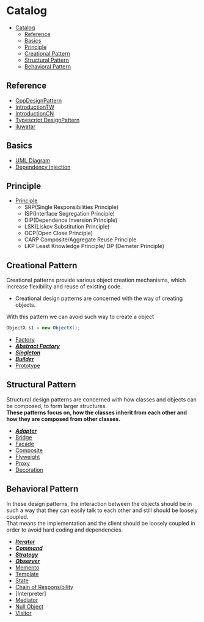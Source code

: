 # Catalog

- [Catalog](#catalog)
  - [Reference](#reference)
  - [Basics](#basics)
  - [Principle](#principle)
  - [Creational Pattern](#creational-pattern)
  - [Structural Pattern](#structural-pattern)
  - [Behavioral Pattern](#behavioral-pattern)
## Reference

- [CppDesignPattern](https://medium.com/must-know-computer-science/basic-design-patterns-in-c-39bd3d477a5c)  
- [IntroductionTW](https://ianjustin39.github.io/ianlife/design-pattern/singleton-pattern/)
- [IntroductionCN](https://www.cnblogs.com/HOsystem/p/14660488.html#%E5%88%9B%E5%BB%BA%E5%9E%8B%E6%A8%A1%E5%BC%8F)  
- [Typescript DesignPattern](https://fireship.io/lessons/typescript-design-patterns/)
- [iluwatar](https://github.com/iluwatar/java-design-patterns)

## Basics
* [UML Diagram](_UMLDiagram.md)
* [Dependency Injection](_DependencyInjection.md)

## Principle
- [Principle](_Principle.md)
  - SRP(Single Responsibilities Principle)
  - ISP(Interface Segregation Principle)
  - DIP(Dependence Inversion Principle)
  - LSK(Liskov Substitution Principle)
  - OCP(Open Close Principle)
  - CARP Composite/Aggregate Reuse Principle
  - LKP	Least Knowledge Principle/ DP (Demeter Principle)

## Creational Pattern
Creational patterns provide various object creation mechanisms, which increase flexibility and reuse of existing code.
- Creational design patterns are concerned with the way of creating objects. 

With this pattern we can avoid such way to create a object  
```Java
ObjectX s1 = new ObjectX();  
```

- [Factory](C_Factory.md)
- ***[Abstract Factory](C_AbstractFactory.md)***
- ***[Singleton](C_Singleton.md)***
- ***[Builder](C_Builder.md)***
- [Prototype](C_Prototype.md)

## Structural Pattern
Structural design patterns are concerned with how classes and objects can be composed, to form larger structures.  
**These patterns focus on, how the classes inherit from each other and how they are composed from other classes.**

- ***[Adapter](S_Adapter.md)***
- [Bridge](S_Bridge.md) 
- [Facade](S_Facade.md)
- [Composite](B_Composite.md)
- [Flyweight](S_Flyweight.md)
- [Proxy](S_Proxy.md)
- [Decoration](S_Decoration.md)

## Behavioral Pattern

In these design patterns, the interaction between the objects should be in such a way that they can easily talk to each other and still should be loosely coupled.   
That means the implementation and the client should be loosely coupled in order to avoid hard coding and dependencies.   

- ***[Iterator](B_Iterator.md)***  
- ***[Command](B_Command.md)***
- ***[Strategy](B_Strategy.md)***
- ***[Observer](B_Observer.md)***
- [Memento](B_Memento.md)  
- [Template](B_Template.md)
- [State](B_State.md)
- [Chain of Responsibility](B_ChainOfResponsibility.md)
- [Interpreter]
- [Mediator](B_Mediator.md)
- [Null Object](B_NullObject.md)
- [Visitor](B_Visitor.md)


